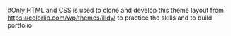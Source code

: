 #Only HTML and CSS is used to clone and develop this theme layout from https://colorlib.com/wp/themes/illdy/ to practice the skills and to build portfolio
